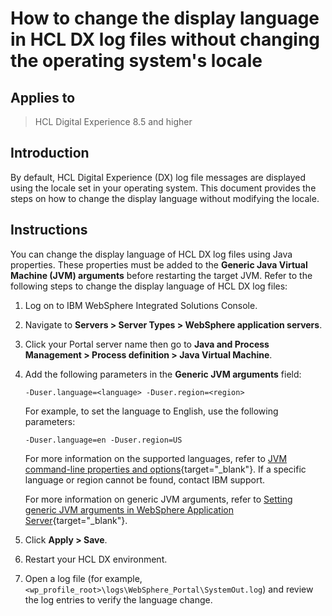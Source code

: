 # How to change the display language in HCL DX log files without changing the operating system's locale

## Applies to

> HCL Digital Experience 8.5 and higher

## Introduction

By default, HCL Digital Experience (DX) log file messages are displayed using the locale set in your operating system. This document provides the steps on how to change the display language without modifying the locale.

## Instructions

You can change the display language of HCL DX log files using Java properties. These properties must be added to the **Generic Java Virtual Machine (JVM) arguments** before restarting the target JVM. Refer to the following steps to change the display language of HCL DX log files:

1. Log on to IBM WebSphere Integrated Solutions Console.  

2. Navigate to **Servers > Server Types > WebSphere application servers**.

3. Click your Portal server name then go to **Java and Process Management > Process definition > Java Virtual Machine**.

4. Add the following parameters in the **Generic JVM arguments** field:

    ``` generic
    -Duser.language=<language> -Duser.region=<region>
    ```

    For example, to set the language to English, use the following parameters:

    ``` generic
    -Duser.language=en -Duser.region=US
    ```

    For more information on the supported languages, refer to [JVM command-line properties and options](https://www.ibm.com/docs/en/wamt?topic=binaries-jvm-command-line-properties-options){target="_blank"}. If a specific language or region cannot be found, contact IBM support.

    For more information on generic JVM arguments, refer to [Setting generic JVM arguments in WebSphere Application Server](https://www.ibm.com/support/pages/setting-generic-jvm-arguments-websphere-application-server){target="_blank"}.

5. Click **Apply > Save**.

6. Restart your HCL DX environment.

7. Open a log file (for example, `<wp_profile_root>\logs\WebSphere_Portal\SystemOut.log`) and review the log entries to verify the language change.
